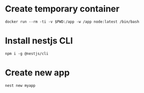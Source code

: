 # Create temporary container

    docker run --rm -ti -v $PWD:/app -w /app node:latest /bin/bash
    
  # Install nestjs CLI

    npm i -g @nestjs/cli

# Create new app

    nest new myapp
